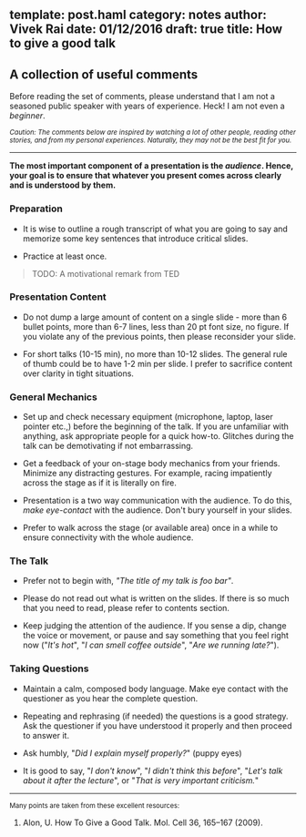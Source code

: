 template: post.haml
category: notes
author: Vivek Rai
date: 01/12/2016
draft: true
title: How to give a good talk
---
A collection of useful comments
---

Before reading the set of comments, please understand that I am not a seasoned
public speaker with years of experience. Heck! I am not even a *beginner*.

<small> *Caution: The comments below are inspired by watching a lot of other
people, reading other stories, and from my personal experiences. Naturally,
they may not be the best fit for you.* </small>

---------

**The most important component of a presentation is the *audience*. Hence, your
goal is to ensure that whatever you present comes across clearly and is
understood by them.**

### Preparation

* It is wise to outline a rough transcript of what you are going to say and
memorize some key sentences that introduce critical slides.

* Practice at least once.

> TODO: A motivational remark from TED

### Presentation Content

* Do not dump a large amount of content on a single slide - more than
 6 bullet points, more than 6-7 lines, less than 20 pt font size, no figure. If
 you violate any of the previous points, then please reconsider your slide.

* For short talks (10-15 min), no more than 10-12 slides. The general rule of
thumb could be to have 1-2 min per slide. I prefer to sacrifice content over
clarity in tight situations.

### General Mechanics

* Set up and check necessary equipment (microphone, laptop, laser pointer etc.,)
 before the beginning of the talk. If you are unfamiliar with anything, ask
 appropriate people for a quick how-to. Glitches during the talk can be
 demotivating if not embarrassing.

* Get a feedback of your on-stage body mechanics from your friends. Minimize any
distracting gestures.
For example, racing impatiently across the stage as if it is literally on
fire.

* Presentation is a two way communication with the audience. To do this, *make
eye-contact* with the audience. Don't bury yourself in your slides.

* Prefer to walk across the stage (or available area) once in a while to ensure
 connectivity with the whole audience.

### The Talk

* Prefer not to begin with, *"The title of my talk is foo bar"*.

* Please do not read out what is written on the slides. If there is so
much that you need to read, please refer to contents section.

* Keep judging the attention of the audience. If you sense a dip, change the
voice or movement, or pause and say something that you feel right now ("*It's
hot*", "*I can smell coffee outside*", "*Are we running late?*").

### Taking Questions

* Maintain a calm, composed body language. Make eye contact with the questioner
as you hear the complete question.

* Repeating and rephrasing (if needed) the questions is a good strategy. Ask
 the questioner if you have understood it properly and then proceed to answer
 it.

* Ask humbly, "*Did I explain myself properly?*" (puppy eyes)

* It is good to say, "*I don't know*", "*I didn't think this before*", "*Let's talk
 about it after the lecture*", or "*That is very important criticism.*"

----------

<small> Many points are taken from these excellent resources:</small>

1. Alon, U. How To Give a Good Talk. Mol. Cell 36, 165–167 (2009).
